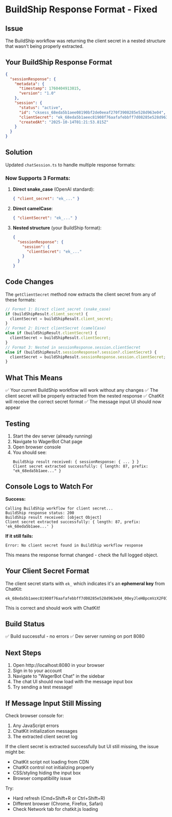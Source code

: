 # BuildShip Response Format - Fixed

## Issue
The BuildShip workflow was returning the client secret in a nested structure that wasn't being properly extracted.

## Your BuildShip Response Format

```json
{
  "sessionResponse": {
    "metadata": {
      "timestamp": 1760404913815,
      "version": "1.0"
    },
    "session": {
      "status": "active",
      "id": "cksess_68eda5b1aee08190bf2de0eeaf270f3908285e528d963e04",
      "clientSecret": "ek_68eda5b1aeec81908f76aafafebbff7d08285e528d963e04_00eyJleHBpcmVzX2F0IjogMTc2MDQwNTUxM30=",
      "createdAt": "2025-10-14T01:21:53.815Z"
    }
  }
}
```

## Solution
Updated `chatSession.ts` to handle multiple response formats:

### Now Supports 3 Formats:

1. **Direct snake_case** (OpenAI standard):
   ```json
   { "client_secret": "ek_..." }
   ```

2. **Direct camelCase**:
   ```json
   { "clientSecret": "ek_..." }
   ```

3. **Nested structure** (your BuildShip format):
   ```json
   {
     "sessionResponse": {
       "session": {
         "clientSecret": "ek_..."
       }
     }
   }
   ```

## Code Changes

The `getClientSecret` method now extracts the client secret from any of these formats:

```typescript
// Format 1: Direct client_secret (snake_case)
if (buildShipResult.client_secret) {
  clientSecret = buildShipResult.client_secret;
}
// Format 2: Direct clientSecret (camelCase)
else if (buildShipResult.clientSecret) {
  clientSecret = buildShipResult.clientSecret;
}
// Format 3: Nested in sessionResponse.session.clientSecret
else if (buildShipResult.sessionResponse?.session?.clientSecret) {
  clientSecret = buildShipResult.sessionResponse.session.clientSecret;
}
```

## What This Means

✅ Your current BuildShip workflow will work without any changes
✅ The client secret will be properly extracted from the nested response
✅ ChatKit will receive the correct secret format
✅ The message input UI should now appear

## Testing

1. Start the dev server (already running)
2. Navigate to WagerBot Chat page
3. Open browser console
4. You should see:
   ```
   BuildShip result received: { sessionResponse: { ... } }
   Client secret extracted successfully: { length: 87, prefix: "ek_68eda5b1aee..." }
   ```

## Console Logs to Watch For

**Success:**
```
Calling BuildShip workflow for client secret...
BuildShip response status: 200
BuildShip result received: [object Object]
Client secret extracted successfully: { length: 87, prefix: 'ek_68eda5b1aee...' }
```

**If it still fails:**
```
Error: No client secret found in BuildShip workflow response
```
This means the response format changed - check the full logged object.

## Your Client Secret Format

The client secret starts with `ek_` which indicates it's an **ephemeral key** from ChatKit:
```
ek_68eda5b1aeec81908f76aafafebbff7d08285e528d963e04_00eyJleHBpcmVzX2F0IjogMTc2MDQwNTUxM30=
```

This is correct and should work with ChatKit!

## Build Status
✅ Build successful - no errors
✅ Dev server running on port 8080

## Next Steps

1. Open http://localhost:8080 in your browser
2. Sign in to your account
3. Navigate to "WagerBot Chat" in the sidebar
4. The chat UI should now load with the message input box
5. Try sending a test message!

## If Message Input Still Missing

Check browser console for:
1. Any JavaScript errors
2. ChatKit initialization messages
3. The extracted client secret log

If the client secret is extracted successfully but UI still missing, the issue might be:
- ChatKit script not loading from CDN
- ChatKit control not initializing properly
- CSS/styling hiding the input box
- Browser compatibility issue

Try:
- Hard refresh (Cmd+Shift+R or Ctrl+Shift+R)
- Different browser (Chrome, Firefox, Safari)
- Check Network tab for chatkit.js loading

